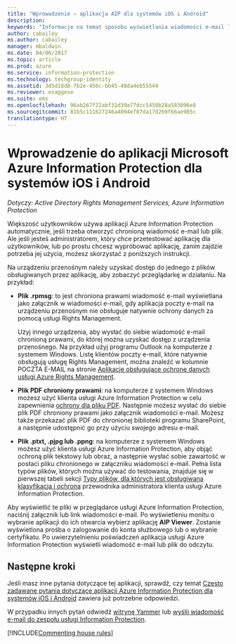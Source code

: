 ```yaml
---
title: "Wprowadzenie — aplikacja AIP dla systemów iOS i Android"
description: 
keywords: "Informacje na temat sposobu wyświetlania wiadomości e-mail lub plików w aplikacji Azure Information Protection dla systemów iOS i Android"
author: cabailey
ms.author: cabailey
manager: mbaldwin
ms.date: 04/06/2017
ms.topic: article
ms.prod: azure
ms.service: information-protection
ms.technology: techgroup-identity
ms.assetid: 3d5d18d8-7b2e-456c-bb45-48da4eb55544
ms.reviewer: esaggese
ms.suite: ems
ms.openlocfilehash: 96ab267f22abf31d39a77dcc5450b28a583096e8
ms.sourcegitcommit: 81b5c111627246a4094ef87da17d260f66ae985c
translationtype: HT
---
```

# <a name="get-started-with-the-microsoft-azure-information-protection-app-for-ios-and-android"></a>Wprowadzenie do aplikacji Microsoft Azure Information Protection dla systemów iOS i Android

*Dotyczy: Active Directory Rights Management Services, Azure Information Protection*

Większość użytkowników używa aplikacji Azure Information Protection automatycznie, jeśli trzeba otworzyć chronioną wiadomość e-mail lub plik. Ale jeśli jesteś administratorem, który chce przetestować aplikację dla użytkowników, lub po prostu chcesz wypróbować aplikację, zanim zajdzie potrzeba jej użycia, możesz skorzystać z poniższych instrukcji.

Na urządzeniu przenośnym należy uzyskać dostęp do jednego z plików obsługiwanych przez aplikację, aby zobaczyć przeglądarkę w działaniu. Na przykład:

- **Plik .rpmsg**: to jest chroniona prawami wiadomość e-mail wyświetlana jako załącznik w wiadomości e-mail, gdy aplikacja poczty e-mail na urządzeniu przenośnym nie obsługuje natywnie ochrony danych za pomocą usługi Rights Management. 
    
    Użyj innego urządzenia, aby wysłać do siebie wiadomość e-mail chronioną prawami, do której można uzyskać dostęp z urządzenia przenośnego. Na przykład użyj programu Outlook na komputerze z systemem Windows. Listę klientów poczty e-mail, które natywnie obsługują usługę Rights Management, można znaleźć w kolumnie POCZTA E-MAIL na stronie [Aplikacje obsługujące ochronę danych usługi Azure Rights Management](../get-started/requirements-applications.md).

- **Plik PDF chroniony prawami**: na komputerze z systemem Windows możesz użyć klienta usługi Azure Information Protection w celu zapewnienia [ochrony dla pliku PDF](client-classify-protect.md). Następnie możesz wysłać do siebie plik PDF chroniony prawami jako załącznik wiadomości e-mail. Możesz także przekazać plik PDF do chronionej biblioteki programu SharePoint, a następnie udostępnić go przy użyciu swojego adresu e-mail.

- **Plik .ptxt, .pjpg lub .ppng**: na komputerze z systemem Windows możesz użyć klienta usługi Azure Information Protection, aby objąć ochroną plik tekstowy lub obraz, a następnie wysłać sobie zawartość w postaci pliku chronionego w załączniku wiadomości e-mail. Pełna lista typów plików, których można używać do testowania, znajduje się w pierwszej tabeli sekcji [Typy plików, dla których jest obsługiwana klasyfikacja i ochrona](client-admin-guide-file-types.md#supported-file-types-for-classification-and-protection) przewodnika administratora klienta usługi Azure Information Protection. 

Aby wyświetlić te pliki w przeglądarce usługi Azure Information Protection, naciśnij załącznik lub link wiadomości e-mail. Po wyświetleniu monitu o wybranie aplikacji do ich otwarcia wybierz aplikację **AIP Viewer**. Zostanie wyświetlona prośba o zalogowanie do konta służbowego lub o wybranie certyfikatu. Po uwierzytelnieniu poświadczeń aplikacja usługi Azure Information Protection wyświetli wiadomość e-mail lub plik do odczytu.

## <a name="next-steps"></a>Następne kroki

Jeśli masz inne pytania dotyczące tej aplikacji, sprawdź, czy temat [Często zadawane pytania dotyczące aplikacji Azure Information Protection dla systemów iOS i Android](mobile-app-faq.md) zawiera już potrzebne odpowiedzi. 

W przypadku innych pytań odwiedź [witrynę Yammer](https://www.yammer.com/AskIPTeam) lub [wyślij wiadomość e-mail do zespołu usługi Information Protection](mailto:askIPteam@microsoft.com?subject=Question%20about%20Azure%20Information%20Protection%20app).

[!INCLUDE[Commenting house rules](../includes/houserules.md)]